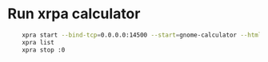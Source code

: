 
# Run xrpa calculator
```bash
    xpra start --bind-tcp=0.0.0.0:14500 --start=gnome-calculator --html=on --html-client-setup=minimal
    xpra list
    xpra stop :0


```
